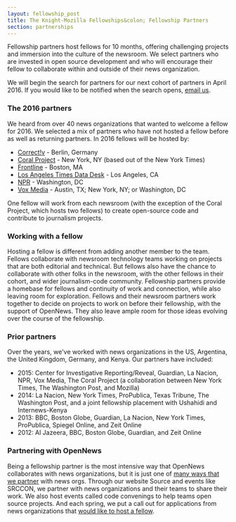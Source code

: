 ```yaml
---
layout: fellowship_post
title: The Knight-Mozilla Fellowships&colon; Fellowship Partners
section: partnerships
---
```

<p class="bodybig"> Fellowship partners host fellows for 10 months, offering challenging projects and immersion into the culture of the newsroom. We select partners who are invested in open source development and who will encourage their fellow to collaborate within and outside of their news organization.</p>
<p>We will begin the search for partners for our next cohort of partners in April 2016. If you would like to be notified when the search opens, <a href="mailto:info@opennews.org">email us</a>.</p>

### The 2016 partners
We heard from over 40 news organizations that wanted to welcome a fellow for 2016. We selected a mix of partners who have not hosted a fellow before as well as returning partners. In 2016 fellows will be hosted by:

* [Correct!v](https://correctiv.org/en/nerds/blog/2015/08/11/become-opennews-fellow-correctiv/) - Berlin, Germany
* [Coral Project](http://coralproject.net/fellows.html) - New York, NY (based out of the New York Times)
* [Frontline](http://www.pbs.org/wgbh/pages/frontline/inside-frontline/join-frontline-as-a-knight-mozilla-opennews-fellow/) - Boston, MA
* [Los Angeles Times Data Desk](http://datadesk.github.io/2015-08-12-open-news/) - Los Angeles, CA
* [NPR](http://blog.apps.npr.org/2015/08/10/knight-mozilla.html) - Washington, DC
* [Vox Media](http://product.voxmedia.com/2015/8/13/9132033/you-should-be-the-vox-media-2016-opennews-fellow) - Austin, TX; New York, NY; or Washington, DC

One fellow will work from each newsroom (with the exception of the Coral Project, which hosts two fellows) to create open-source code and contribute to journalism projects.

### Working with a fellow
Hosting a fellow is different from adding another member to the team. Fellows collaborate with newsroom technology teams working on projects that are both editorial and technical. But fellows also have the chance to collaborate  with other folks in the newsroom, with the other fellows in their cohort, and wider journalism-code community. Fellowship partners provide a homebase for fellows and continuity of work and connection, while also leaving room for exploration. Fellows and their newsroom partners work together to decide on projects to work on before their fellowship,  with the support of OpenNews. They also leave ample room for those ideas  evolving over the course of the fellowship.

### Prior partners
Over  the years, we've worked with news organizations in the US, Argentina,  the United Kingdom, Germany, and Kenya. Our partners have included:

* 2015: Center for Investigative Reporting/Reveal, Guardian, La Nacion, NPR, Vox Media, The Coral Project (a collaboration between New York Times, The Washington Post, and Mozilla)
* 2014: La Nacion, New York Times, ProPublica, Texas Tribune, The Washington Post, and a joint fellowship placement with Ushahidi and Internews-Kenya
* 2013: BBC, Boston Globe, Guardian, La Nacion, New York Times, ProPublica, Spiegel Online, and Zeit Online
* 2012: Al Jazeera, BBC, Boston Globe, Guardian, and Zeit Online


### Partnering with OpenNews
Being  a fellowship partner is the most intensive way that OpenNews  collaborates with news organizations, but it is just one of [many ways  that we partner](https://opennews.org/getinvolved/newspartners/)  with news orgs. Through our website Source and events like SRCCON, we  partner with news organizations and their teams to share their work. We  also host events called code convenings to help teams open source  projects. And each spring, we put a call out for applications from news  organizations that [would like to host a fellow](https://opennews.org/what/fellowships/partnerguidelines/).

